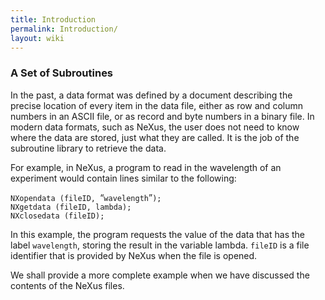```yaml
---
title: Introduction
permalink: Introduction/
layout: wiki
---
```


### A Set of Subroutines

In the past, a data format was defined by a document describing the
precise location of every item in the data file, either as row and
column numbers in an ASCII file, or as record and byte numbers in a
binary file. In modern data formats, such as NeXus, the user does not
need to know where the data are stored, just what they are called. It is
the job of the subroutine library to retrieve the data.

For example, in NeXus, a program to read in the wavelength of an
experiment would contain lines similar to the following:

`NXopendata (fileID, `“`wavelength`”`);`  
`NXgetdata (fileID, lambda);`  
`NXclosedata (fileID);`

In this example, the program requests the value of the data that has the
label `wavelength`, storing the result in the variable lambda. `fileID`
is a file identifier that is provided by NeXus when the file is opened.

We shall provide a more complete example when we have discussed the
contents of the NeXus files.
